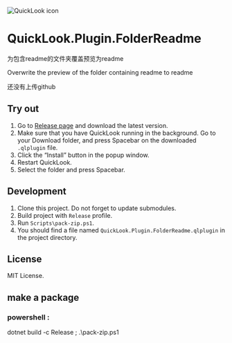 ![QuickLook icon](https://user-images.githubusercontent.com/1687847/29485863-8cd61b7c-84e2-11e7-97d5-eacc2ba10d28.png)

# QuickLook.Plugin.FolderReadme

为包含readme的文件夹覆盖预览为readme

Overwrite the preview of the folder containing readme to readme

还没有上传github

## Try out

1. Go to [Release page](https://github.com/QL-Win/QuickLook.Plugin.FolderReadme/releases) and download the latest version.
2. Make sure that you have QuickLook running in the background. Go to your Download folder, and press <key>Spacebar</key> on the downloaded `.qlplugin` file.
3. Click the “Install” button in the popup window.
4. Restart QuickLook.
6. Select the folder and press <key>Spacebar</key>.

## Development

 1. Clone this project. Do not forget to update submodules.
 2. Build project with `Release` profile.
 3. Run `Scripts\pack-zip.ps1`.
 4. You should find a file named `QuickLook.Plugin.FolderReadme.qlplugin` in the project directory.

## License

MIT License.

## make a package

### powershell :

dotnet build -c Release ; .\pack-zip.ps1